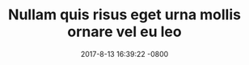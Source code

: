 ---
title: "Nullam quis risus eget urna mollis ornare vel eu leo"
description: "Cum sociis natoque penatibus et magnis dis parturient montes, nascetur ridiculus mus. Nullam quis risus eget urna mollis ornare vel eu leo."
date: ""
low_res_image: "/assets/images/projects/comp1.jpg"
high_res_image: "/assets/images/projects/high1.jpg"
date:   2017-8-13 16:39:22 -0800
medium: "Oil on canvas"
style: "Cubism"
---